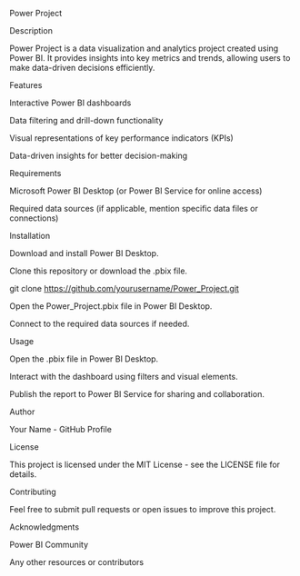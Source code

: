 Power Project

Description

Power Project is a data visualization and analytics project created using Power BI. It provides insights into key metrics and trends, allowing users to make data-driven decisions efficiently.

Features

Interactive Power BI dashboards

Data filtering and drill-down functionality

Visual representations of key performance indicators (KPIs)

Data-driven insights for better decision-making

Requirements

Microsoft Power BI Desktop (or Power BI Service for online access)

Required data sources (if applicable, mention specific data files or connections)

Installation

Download and install Power BI Desktop.

Clone this repository or download the .pbix file.

git clone https://github.com/yourusername/Power_Project.git

Open the Power_Project.pbix file in Power BI Desktop.

Connect to the required data sources if needed.

Usage

Open the .pbix file in Power BI Desktop.

Interact with the dashboard using filters and visual elements.

Publish the report to Power BI Service for sharing and collaboration.

Author

Your Name - GitHub Profile

License

This project is licensed under the MIT License - see the LICENSE file for details.

Contributing

Feel free to submit pull requests or open issues to improve this project.

Acknowledgments

Power BI Community

Any other resources or contributors
